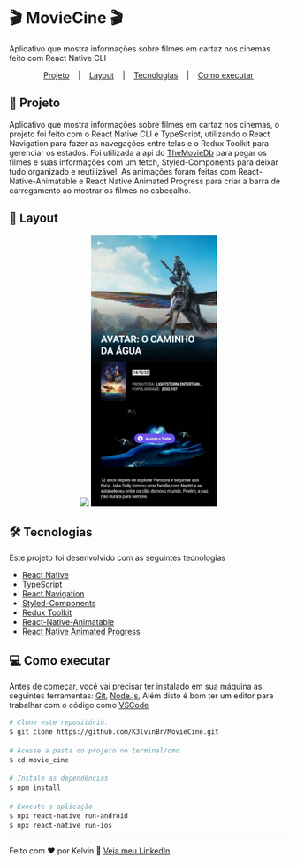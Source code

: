 # 🎬 MovieCine 🎬

Aplicativo que mostra informações sobre filmes em cartaz nos cinemas feito com React Native CLI

<p align="center">
  <a href="#page_facing_up-projeto">Projeto</a> &nbsp;&nbsp;&nbsp;|&nbsp;&nbsp;&nbsp;
  <a href="#art-layout">Layout</a> &nbsp;&nbsp;&nbsp;|&nbsp;&nbsp;&nbsp;
  <a href="#hammer_and_wrench-tecnologias">Tecnologias</a> &nbsp;&nbsp;&nbsp;|&nbsp;&nbsp;&nbsp;
  <a href="#computer-como-executar">Como executar</a>
</p>

## :page_facing_up: Projeto
Aplicativo que mostra informações sobre filmes em cartaz nos cinemas, o projeto foi feito com o React Native CLI e TypeScript, utilizando o React Navigation para fazer as navegações entre telas e o Redux Toolkit para gerenciar os estados.
Foi utilizada a api do [TheMovieDb](https://www.themoviedb.org/) para pegar os filmes e suas informações com um fetch, Styled-Components para deixar tudo organizado
e reutilizável. As animações foram feitas com React-Native-Animatable e React Native Animated Progress para criar a barra de carregamento ao mostrar os filmes no cabeçalho.

## :art: Layout
<div align="center">
  <img height="490" src="to_README/moviecine.gif" />
  <img height="490" src="to_README/moviecine.jpg" />
</div>

## :hammer_and_wrench: Tecnologias
Este projeto foi desenvolvido com as seguintes tecnologias

- [React Native](https://reactnative.dev)
- [TypeScript](https://www.typescriptlang.org)
- [React Navigation](https://reactnavigation.org/)
- [Styled-Components](https://styled-components.com/)
- [Redux Toolkit](https://redux-toolkit.js.org/)
- [React-Native-Animatable](https://github.com/oblador/react-native-animatable)
- [React Native Animated Progress](https://github.com/kcotias/react-native-animated-progress)

## :computer: Como executar
Antes de começar, você vai precisar ter instalado em sua máquina as seguintes ferramentas:
[Git](https://git-scm.com), [Node.js](https://nodejs.org/en/), Além disto é bom ter um editor para trabalhar com o código como [VSCode](https://code.visualstudio.com/)

```bash
# Clone este repositório.
$ git clone https://github.com/K3lvinBr/MovieCine.git

# Acesse a pasta do projeto no terminal/cmd
$ cd movie_cine

# Instale as dependências
$ npm install

# Execute a aplicação
$ npx react-native run-android
$ npx react-native run-ios
```

---

Feito com ❤️ por Kelvin 👋 [Veja meu LinkedIn](https://www.linkedin.com/in/kelvin-sales-54306321a/)
